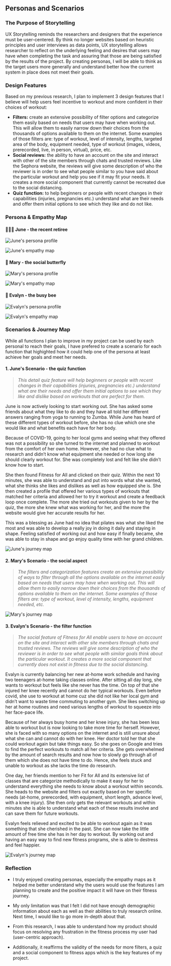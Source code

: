 ## Personas and Scenarios

### The Purpose of Storytelling

UX Storytelling reminds the researchers and designers that the experience must be user-centered. By think no longer websites based on heuristic principles and user interviews as data points, UX storytelling allows researcher to reflect on the underlying feeling and desires that users may have when completing the task and assuring that those are being satisfied by the results of the project. By creating personas, I will be able to think as the target users more generally and understand better how the current system in place does not meet their goals.

### Design Features 

Based on my previous research, I plan to implement 3 design features that I believe will help users feel incentive to workout and more confident in their choices of workout: 
* **Filters:** create an extensive possibility of filter options and categorize them easily based on needs that users may have when working out. This will allow them to  easily narrow down their choices from the thousands of options available to them on the internet. Some examples of those filters are: type of workout, level of intensity, lengths, targeted area of the body, equipment needed, type of workout (images, videos, prerecorded, live, in person, virtual), price, etc.
* **Social reviews:** the ability to have an account on the site and interact with other of the site members through chats and trusted reviews. Like the Sephora website, the reviews will give some description of who the reviewer is in order to see what people similar to you have said about the particular workout and help you see if it may fit your needs. It creates a more social component that currently cannot be recreated due to the social distancing. 
* **Quiz function:** to help beginners or people with recent changes in their capabilities (injuries, pregnancies etc.) understand what are their needs and offer them initial options to see which they like and do not like. 

### Persona & Empathy Map

#### :family_woman_girl_boy: June - the recent retiree
![June's persona profile](./june_p.png)

![June's empathy map](./june_em.png)

#### :butterfly: Mary - the social butterfly
![Mary's persona profile](./mary_p.png)

![Mary's empathy map](./mary_em.png)

#### :honeybee: Evalyn - the busy bee
![Evalyn's persona profile](./evalyn_p.png)

![Evalyn's empathy map](./evalyn_em.png)

### Scenarios & Journey Map

While all functions I plan to improve in my project can be used by each personal to reach their goals, I have prefered to create a scenario for each function that highighted how it could help one of the persona at least achieve her goals and meet her needs. 

#### 1. June's Scenario - the quiz function

> *This detail quiz feature will help beginners or people with recent changes in their capabilities (injuries, pregnancies etc.) understand what are their needs and offer them initial options to see which they like and dislike based on workouts that are perfect for them.*

June is now actively looking to start working out. She has asked some friends about what they like to do and they have all told her different answers ranging from yoga to running to Zumba. While June has heard of these different types of workout before, she has no clue which one she would like and what benefits each have for her body.

 Because of COVID-19, going to her local gyms and seeing what they offered was not a possibility so she turned to the internet and planned to workout from the comfort of her own home. However, she had no clue what to research and didn’t know what equipment she needed or how long she should clearly workout for. She was completely lost and felt like she didn’t know how to start. 

She then found Fitness for All and clicked on their quiz. Within the next 10 minutes, she was able to understand and put into words what she wanted, what she thinks she likes and dislikes as well as how equipped she is. She then created a profile that offered her various types of workouts that matched her criteria and allowed her to try it workout and create a feedback loop once complete. The more she tried out workouts given to her by the quiz, the more she knew what was working for her, and the more the website would give her accurate results for her. 

This was a blessing as June had no idea that pilates was what she liked the most and was able to develop a really joy in doing it daily and staying in shape. Feeling satisfied of working out and how easy if finally became, she was able to stay in shape and go enjoy quality time with her grand children. 

![June's journey map](./june_j.png)

#### 2. Mary's Scenario - the social aspect

> *The filters and categorization features create an extensive possibility of ways to filter through all the  options available on the internet easily based on needs that users may have when working out. This will allow them to easily narrow down their choices from the thousands of options available to them on the internet. Some examples of those filters are: type of workout, level of intensity, lengths, equipment needed, etc.* 

![Mary's journey map](./mary_j.png)

#### 3. Evalyn's Scenario - the filter function
 
 > *The social feature of Fitness for All enable users to have an account on the site and interact with other  site members through chats and trusted reviews. The reviews will give some description of who the reviewer is in order to see what people with similar goals think about the particular workout. It creates a more social component that currently does not exist in fitness due to the social distancing.*

 Evalyn is currently balancing her new at-home work schedule and having two teenagers at-home taking classes online. After sitting all day long, she wants to workout but feels like she never has the time. On top of that she injured her knee recently and cannot do her typical workouts. Even before covid, she use to workout at home cuz she did not like her local gym and didn’t want to waste time commuting to another gym. She likes switching up her at home routines and need various lengths of workout to squeeze into her face-pace life. 

Because of her always busy home and her knee injury, she has been less able to workout but is now looking to take more time for herself. However, she is faced with so many options on the internet and is still unsure about what she can and cannot do with her knee. Her doctor told her that she could workout again but take things easy. So she goes on Google and tries to find the perfect workouts to match all her criteria. She gets overwhelmed by the amount of search results and now how to slowly go through all of them which she does not have time to do. Hence, she feels stuck and unable to workout as she lacks the time do research. 

One day, her friends mention to her Fit for All and its extensive list of classes that are categorize methodically to make it easy for her to understand everything she needs to know about a workout within seconds. She heads to the website and filters out exactly based on her specific needs (at-home, prerecorded, with equipment, short length, advance level, with a knee injury). She then only gets the relevant workouts and within minutes she is able to understand what each of these results involve and can save them for future workouts. 

Evalyn feels relieved and excited to be able to workout again as it was something that she cherished in the past. She can now take the little amount of free time she has in her day to workout. By working out and having an easy way to find new fitness programs, she is able to destress and feel happier. 

![Evalyn's journey map](./evalyn_j.png)

### Reflection

* I truly enjoyed creating personas, especially the empathy maps as it helped me better understand why the users would use the features I am planning to create and the positive impact it will have on their fitness journey.

* My only limitation was that I felt I did not have enough demographic information about each as well as their abilities to truly research online. Next time, I would like to go more in-depth about that. 

* From this research, I was able to understand how my product should focus on resolving any frustration in the fitness process my user had (user-centric approach).

* Additionally, it reaffirms the validity of the needs for more filters, a quiz and a social component to fitness apps which is the key features of my project. 
